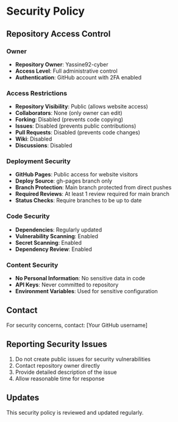 # Security Policy

## Repository Access Control

### Owner
- **Repository Owner**: Yassine92-cyber
- **Access Level**: Full administrative control
- **Authentication**: GitHub account with 2FA enabled

### Access Restrictions
- **Repository Visibility**: Public (allows website access)
- **Collaborators**: None (only owner can edit)
- **Forking**: Disabled (prevents code copying)
- **Issues**: Disabled (prevents public contributions)
- **Pull Requests**: Disabled (prevents code changes)
- **Wiki**: Disabled
- **Discussions**: Disabled

### Deployment Security
- **GitHub Pages**: Public access for website visitors
- **Deploy Source**: gh-pages branch only
- **Branch Protection**: Main branch protected from direct pushes
- **Required Reviews**: At least 1 review required for main branch
- **Status Checks**: Require branches to be up to date

### Code Security
- **Dependencies**: Regularly updated
- **Vulnerability Scanning**: Enabled
- **Secret Scanning**: Enabled
- **Dependency Review**: Enabled

### Content Security
- **No Personal Information**: No sensitive data in code
- **API Keys**: Never committed to repository
- **Environment Variables**: Used for sensitive configuration

## Contact
For security concerns, contact: [Your GitHub username]

## Reporting Security Issues
1. Do not create public issues for security vulnerabilities
2. Contact repository owner directly
3. Provide detailed description of the issue
4. Allow reasonable time for response

## Updates
This security policy is reviewed and updated regularly. 